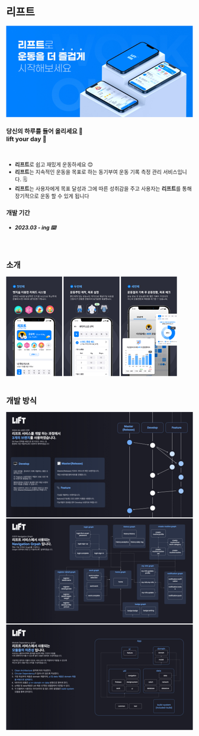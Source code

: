 # 리프트
<img src="./docs/lift_screen_1.jpg"/>

### 당신의 하루를 들어 올리세요 🔺 <br> lift your day 🚀
<br>

- **리프트**로 쉽고 재밌게 운동하세요 😊
- **리프트**는 지속적인 운동을 목표로 하는 동기부여 운동 기록 측정 관리 서비스입니다. 🗒️
- **리프트**는 사용자에게 목표 달성과 그에 따른 성취감을 주고 사용자는 **리프트**를 통해 장기적으로 운동 할 수 있게 됩니다

### 개발 기간 
- ##### 2023.03 - ing ⌨️
	
<br>

## 소개
<div>
<img src="./docs/lift_screen_2.jpg" align=left" width="30%"/>
<img src="./docs/lift_screen_3.jpg" align=left" width="30%"/>
<img src="./docs/lift_screen_4.jpg" align=left" width="30%"/>	
</div>

<br>

## 개발 방식
<div>
<img src="./docs/lift_screen_5.jpeg"/>
<img src="./docs/lift_screen_6.jpeg"/>
<img src="./docs/lift_screen_7.jpeg"/>
</div>


